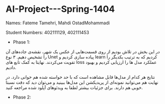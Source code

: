 # AI-Project---Spring-1404

Names: Fateme Tamehri, Mahdi OstadMohammadi

Student Numbers: 402111129, 402111453



- Phase 1:

در این بخش در تلاش بودیم از روی قسمت‌هایی از عکس یک شهر، نقشه‌ی جاده‌های آن را تشخیص دهیم. ۳ نوع Unet پیاده سازی کردیم و learn کردیم که به ترتیب یکدیگر را تقویت می‌کردند. نهایتا به کمک تابع های loss عملکرد مدل ها را ارزیابی کردیم و بهبود دادیم.

نتایج هر کدام از مدل‌ها قابل مشاهده است که با حد خواسته شده هم خوانی دارد. در نهایت هم می‌توانید نمونه‌ای از پریدیکشن این مدل‌ها ببینید و می‌توان دید که دقت نسبتا خوبی هم دارند. برای جزئیات بیشتر لطفا به ویدئو‌های آپلود شده مراجعه کنید.


- Phase 2:
